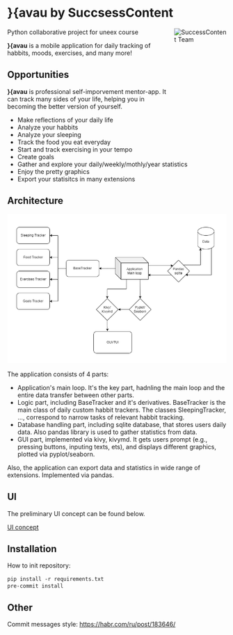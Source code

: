# }{avau by SuccsessContent

<img src = "./img/logo.svd" align="right"
	alt="SuccessContent Team" width="120" height="178">

Python collaborative project for uneex course

**}{avau** is a mobile application for daily tracking of habbits, moods, exercises, and many more!

## Opportunities
**}{avau** is professional self-imporvement mentor-app. It can track many sides of your life, helping you in becoming the better version of yourself.

* Make reflections of your daily life
* Analyze your habbits
* Analyze your sleeping
* Track the food you eat everyday
* Start and track exercising in your tempo
* Create goals
* Gather and explore your daily/weekly/mothly/year statistics
* Enjoy the pretty graphics
* Export your statisitcs in many extensions

## Architecture

<p align="center">
  <img src="./img/architecture.png" alt="Architecture" width="738">
</p>

The application consists of 4 parts:
* Application's main loop. It's the key part, hadnling the main loop and the entire data transfer between other parts.
* Logic part, including BaseTracker and it's derivatives. BaseTracker is the main class of daily custom habbit trackers. The classes SleepingTracker, ..., correspond to narrow tasks of relevant habbit tracking.
* Database handling part, including sqlite database, that stores users daily data. Also pandas library is used to gather statistics from data.
* GUI part, implemented via kivy, kivymd. It gets users prompt (e.g., pressing buttons, inputing texts, ets), and displays different graphics, plotted via pyplot/seaborn.

Also, the application can export data and statistics in wide range of extensions. Implemented via pandas.

## UI
The preliminary UI concept can be found below.

[UI concept](https://www.figma.com/file/FXHWjqIN4tdKqDirSu9XrQ/Untitled?node-id=0%3A1)

## Installation
How to init repository:
```(bash)
pip install -r requirements.txt
pre-commit install
```

## Other
Commit messages style: https://habr.com/ru/post/183646/
